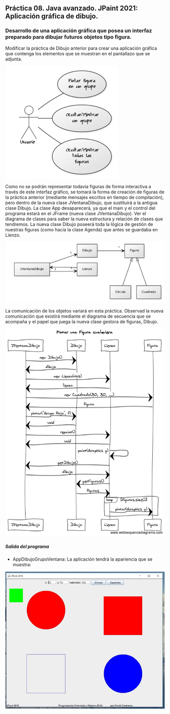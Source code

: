 ## Práctica 08. Java avanzado. JPaint 2021: Aplicación gráfica de dibujo.
### Desarrollo de una aplicación gráfica que posea un interfaz preparado para dibujar futuros objetos tipo figura.

Modificar la práctica de Dibujo anterior para crear una aplicación gráfica que contenga los elementos que se muestran en el pantallazo que se adjunta.

![alt text](https://raw.githubusercontent.com/AgustinICAI/javaCourseExamples2021/master/08.dibujoGruposVentana/_diagramaCasosUso.jpg)

Como no se podrán representar todavía figuras de forma interactiva a través de este interfaz gráfico, se tomará la forma de creación de figuras de la práctica anterior (mediante mensajes escritos en tiempo de compilación), pero dentro de la nueva clase JVentanaDibujo, que sustituirá a la antigua clase Dibujo. La clase App desaparecerá, ya que el main y el control del programa estará en el JFrame (nueva clase JVentanaDibujo). Ver el diagrama de clases para saber la nueva estructura y relación de clases que tendremos. La nueva clase Dibujo poseerá toda la lógica de gestión de nuestras figuras (como hacía la clase Agenda) que antes se guardaba en Lienzo.

![alt text](https://raw.githubusercontent.com/AgustinICAI/javaCourseExamples2021/master/08.dibujoGruposVentana/_diagramaClases.jpg)

La comunicación de los objetos variará en esta práctica. Observad la nueva comunicación que existirá mediante el diagrama de secuencia que se acompaña y el papel que juega la nueva clase gestora de figuras, Dibujo.

![alt text](https://raw.githubusercontent.com/AgustinICAI/javaCourseExamples2021/master/08.dibujoGruposVentana/_diagramaSecuencia.jpg)

##### Salida del programa
* AppDibujoGrupoVentana: La aplicación tendrá la apariencia que se muestra:

![alt text](https://raw.githubusercontent.com/AgustinICAI/javaCourseExamples2021/master/08.dibujoGruposVentana/output.jpg)


